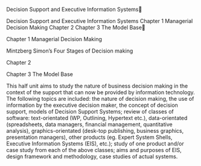 Decision Support and Executive Information Systems


Decision Support and Executive Information Systems
Chapter 1 Managerial Decision Making
Chapter 2
Chapter 3 The Model Base


Chapter 1 Managerial Decision Making
 
Mintzberg
Simon’s Four Stages of Decision making
 
Chapter 2
 
Chapter 3 The Model Base
 
This half unit aims to study the nature of business decision making in the context of the support that can now be provided by information technology. The following topics are included: the nature of decision making, the use of information by the executive decision maker, the concept of decision support, models of Decision Support Systems; review of classes of software: text-orientated (WP, Outlining, Hypertext etc.), data-orientated (spreadsheets, data managers, financial management, quantitative analysis), graphics-orientated (desk-top publishing, business graphics, presentation managers), other products (eg. Expert System Shells, Executive Information Systems (EIS), etc.); study of one product and/or case study from each of the above classes; aims and purposes of EIS, design framework and methodology, case studies of actual systems.

